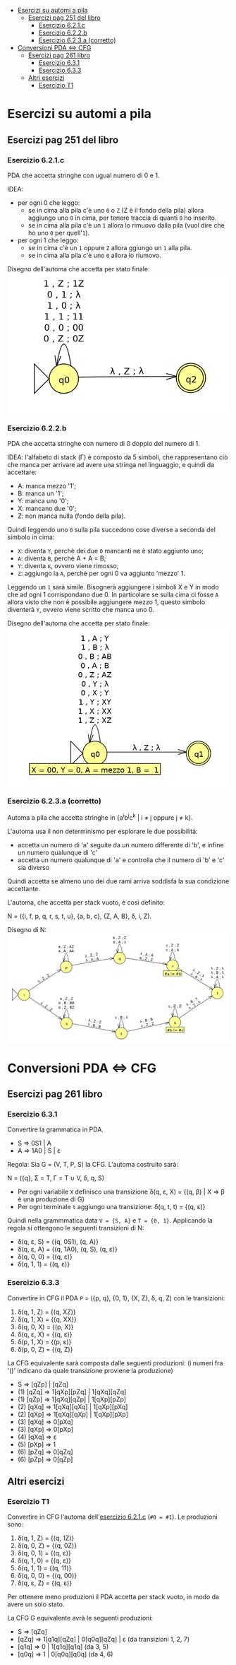<!-- TOC depthFrom:1 depthTo:3 withLinks:1 updateOnSave:1 orderedList:0 -->

- [Esercizi su automi a pila](#esercizi-su-automi-a-pila)
	- [Esercizi pag 251 del libro](#esercizi-pag-251-del-libro)
		- [Esercizio 6.2.1.c](#esercizio-621c)
		- [Esercizio 6.2.2.b](#esercizio-622b)
		- [Esercizio 6.2.3.a (corretto)](#esercizio-623a-corretto)
- [Conversioni PDA <=> CFG](#conversioni-pda-cfg)
	- [Esercizi pag 261 libro](#esercizi-pag-261-libro)
		- [Esercizio 6.3.1](#esercizio-631)
		- [Esercizio 6.3.3](#esercizio-633)
	- [Altri esercizi](#altri-esercizi)
		- [Esercizio T1](#esercizio-t1)

<!-- /TOC -->

# Esercizi su automi a pila

## Esercizi pag 251 del libro

### Esercizio 6.2.1.c

PDA che accetta stringhe con ugual numero di 0 e 1.

IDEA:

- per ogni 0 che leggo:
  - se in cima alla pila c'è uno `0` o `Z` (Z è il fondo della pila) allora aggiungo uno `0` in cima, per tenere traccia di quanti `0` ho inserito.
  - se in cima alla pila c'è un `1` allora lo rimuovo dalla pila (vuol dire che ho uno `0` per quell'`1`).
- per ogni 1 che leggo:
  - se in cima c'è un `1` oppure `Z` allora ggiungo un `1` alla pila.
  - se in cima alla pila c'è uno `0` allora lo riumovo.

Disegno dell'automa che accetta per stato finale:
![Esercizio 6.1.2.c](img/PDA/Ex6.2.1.c.png "Es 6.2.1.c per stato finale")

### Esercizio 6.2.2.b

PDA che accetta stringhe con numero di 0 doppio del numero di 1.

IDEA: l'alfabeto di stack (&Gamma;) è composto da 5 simboli, che rappresentano ciò che manca per arrivare ad avere una stringa nel linguaggio, e quindi da accettare:

- A: manca mezzo '1';
- B: manca un '1';
- Y: manca uno '0';
- X: mancano due '0';
- Z: non manca nulla (fondo della pila).

Quindi leggendo uno `0` sulla pila succedono cose diverse a seconda del simbolo in cima:

- `X`: diventa `Y`, perchè dei due `0` mancanti ne è stato aggiunto uno;
- `A`: diventa `B`, perchè A + A = B;
- `Y`: diventa &epsilon;, ovvero viene rimosso;
- `Z`: aggiungo la `A`, perchè per ogni 0 va aggiunto 'mezzo' 1.

Leggendo un `1` sarà simile. Bisognerà aggiungere i simboli X e Y in modo che ad ogni 1 corrispondano due 0. In particolare se sulla cima ci fosse `A` allora visto che non è possibile aggiungere mezzo 1, questo simbolo diventerà `Y`, ovvero viene scritto che manca uno 0.


Disegno dell'automa che accetta per stato finale:
![Esercizio 6.2.2.b](img/PDA/Ex6.2.2.b.png "Es 6.2.2.b per stato finale")

### Esercizio 6.2.3.a (corretto)

Automa a pila che accetta stringhe in {a<sup>i</sup>b<sup>j</sup>c<sup>k</sup> | i &ne; j oppure j &ne; k}.

L'automa usa il non determinismo per esplorare le due possibilità:
- accetta un numero di 'a' seguite da un numero differente di 'b', e infine un numero qualunque di 'c'
- accetta un numero qualunque di 'a' e controlla che il numero di 'b' e 'c' sia diverso

Quindi accetta se almeno uno dei due rami arriva soddisfa la sua condizione accettante.

L'automa, che accetta per stack vuoto, è così definito:

N = ({i, f, p, q, r, s, t, u}, {a, b, c}, {Z, A, B}, &delta;, i, Z).

Disegno di N:
![Esercizio 6.2.3.a](img/PDA/Ex6.2.3.a.png "Es 6.2.3.a per stack vuoto")


# Conversioni PDA <=> CFG

## Esercizi pag 261 libro

### Esercizio 6.3.1
Convertire la grammatica in PDA.

- S => 0S1 | A
- A => 1A0 | S | &epsilon;

Regola: Sia G = (V, T, P, S) la CFG. L'automa costruito sarà:

N = ({q}, &Sigma; = T, &Gamma; = T &cup; V, &delta;, q, S)

- Per ogni variabile `X` definisco una transizione &delta;(q, &epsilon;, X) = {(q, &beta;) | X => &beta; è una produzione di G}
- Per ogni terminale `t` aggiungo una transizione: &delta;(q, t, t) = {(q, &epsilon;)}

Quindi nella grammmatica data `V = {S, A}` e `T = {0, 1}`. Applicando la regola si ottengono le seguenti transizioni di N:

- &delta;(q, &epsilon;, S) = {(q, 0S1), (q, A)}
- &delta;(q, &epsilon;, A) = {(q, 1A0), (q, S), (q, &epsilon;)}
- &delta;(q, 0, 0) = {(q, &epsilon;)}
- &delta;(q, 1, 1) = {(q, &epsilon;)}

### Esercizio 6.3.3
Convertire in CFG il PDA `P` = ({p, q}, {0, 1}, {X, Z}, &delta;, q, Z) con le transizioni:
1. &delta;(q, 1, Z) = {(q, XZ)}
2. &delta;(q, 1, X) = {(q, XX)}
3. &delta;(q, 0, X) = {(p, X)}
4. &delta;(q, &epsilon;, X) = {(q, &epsilon;)}
5. &delta;(p, 1, X) = {(p, &epsilon;)}
6. &delta;(p, 0, Z) = {(q, Z)}

La CFG equivalente sarà composta dalle seguenti produzioni:
(i numeri fra '()' indicano da quale transizione proviene la produzione)
- S => [qZp] | [qZq]
- (1) [qZq] => 1[qXp][pZq] | 1[qXq][qZq]
- (1) [qZp] => 1[qXq][qZp] | 1[qXp][pZp]
- (2) [qXq] => 1[qXq][qXq] | 1[qXp][pXq]
- (2) [qXp] => 1[qXq][qXp] | 1[qXp][pXp]
- (3) [qXq] => 0[pXq]
- (3) [qXp] => 0[pXp]
- (4) [qXq] => &epsilon;
- (5) [pXp] => 1
- (6) [pZq] => 0[qZq]
- (6) [pZp] => 0[qZp]

## Altri esercizi

### Esercizio T1
Convertire in CFG l'automa dell'[esercizio 6.2.1.c](#es-621c) (`#0 = #1`). Le produzioni sono:

1. &delta;(q, 1, Z) = {(q, 1Z)}
2. &delta;(q, 0, Z) = {(q, 0Z)}
3. &delta;(q, 0, 1) = {(q, &epsilon;)}
4. &delta;(q, 1, 0) = {(q, &epsilon;)}
5. &delta;(q, 1, 1) = {(q, 11)}
6. &delta;(q, 0, 0) = {(q, 00)}
7. &delta;(q, &epsilon;, Z) = {(q, &epsilon;)}

Per ottenere meno produzioni il PDA accetta per stack vuoto, in modo da avere un solo stato.

La CFG G equivalente avrà le seguenti produzioni:

- S => [qZq]
- [qZq] => 1[q1q][qZq] | 0[q0q][qZq] | &epsilon; (da transizioni 1, 2, 7)
- [q1q] => 0 | 1[q1q][q1q] (da 3, 5)
- [q0q] => 1 | 0[q0q][q0q] (da 4, 6)
